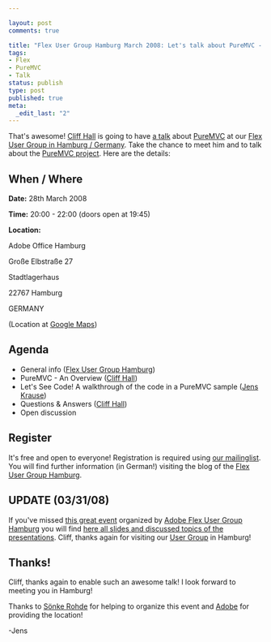 ```yaml
--- 

layout: post
comments: true

title: "Flex User Group Hamburg March 2008: Let's talk about PureMVC - Cliff Hall live!"
tags: 
- Flex
- PureMVC
- Talk
status: publish
type: post
published: true
meta: 
  _edit_last: "2"
---
```


That's awesome! [Cliff Hall](http://puremvc.org/) is going to have [a talk](http://www.flexughh.de/2008/02/24/nachstes-treffen-lets-talk-about-puremvc-cliff-hall-live/) about [PureMVC](http://puremvc.org/) at our [Flex User Group in Hamburg / Germany](http://www.flexughh.de/). Take the chance to meet him and to talk about the [PureMVC project](http://puremvc.org/). Here are the details:

<!--more-->

## When / Where

**Date:** 28th March 2008

**Time:** 20:00 - 22:00 (doors open at 19:45)

**Location:**

Adobe Office Hamburg

Große Elbstraße 27

Stadtlagerhaus

22767 Hamburg

GERMANY

(Location at [Google Maps](http://maps.google.com/maps?f=l&hl=en&geocode=&q=adobe&near=hamburg,+germany&ie=UTF8&z=13&iwloc=A))

## Agenda

*  General info ([Flex User Group Hamburg](http://www.flexughh.de/))
*  PureMVC - An Overview ([Cliff Hall](http://puremvc.org/))
*  Let's See Code! A walkthrough of the code in a PureMVC sample ([Jens Krause](http://www.websector.de/))
*  Questions & Answers ([Cliff Hall](http://puremvc.org/))
*  Open discussion

## Register

It's free and open to everyone! Registration is required using [our mailinglist](http://de.groups.yahoo.com/group/flexughh/message/1). You will find further information (in German!) visiting the blog of the [Flex User Group Hamburg](http://www.flexughh.de/).

## UPDATE (03/31/08)

If you've missed [this great event](http://www.flexughh.de/2008/02/24/nachstes-treffen-lets-talk-about-puremvc-cliff-hall-live/) organized by [Adobe Flex User Group Hamburg](http://www.flexughh.de/) you will find [here all slides and discussed topics of the presentations](http://www.flexughh.de/2008/03/29/slides-und-links-vom-letzten-meeting-lets-talk-about-puremvc/). Cliff, thanks again for visiting our [User Group](http://www.flexughh.de) in Hamburg!

## Thanks!

Cliff, thanks again to enable such an awesome talk! I look forward to meeting you in Hamburg!

Thanks to [Sönke Rohde](http://www.soenkerohde.com/) for helping to organize this event and [Adobe](http://www.adobe.com/) for providing the location!

-Jens

